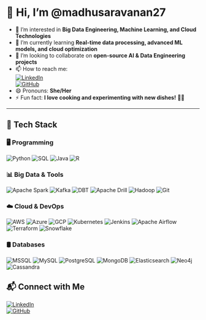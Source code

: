 # 👋 Hi, I’m @madhusaravanan27

- 👀 I’m interested in **Big Data Engineering, Machine Learning, and Cloud Technologies**  
- 🌱 I’m currently learning **Real-time data processing, advanced ML models, and cloud optimization**  
- 💞️ I’m looking to collaborate on **open-source AI & Data Engineering projects**  
- 📫 How to reach me:  
  [![LinkedIn](https://img.shields.io/badge/LinkedIn-007ACC?style=flat&logo=linkedin&logoColor=white)](https://www.linkedin.com/in/madhumithasaravanan)  
  [![GitHub](https://img.shields.io/badge/GitHub-007ACC?style=flat&logo=github&logoColor=white)](https://github.com/madhusaravanan27)  
- 😄 Pronouns: **She/Her**  
- ⚡ Fun fact: **I love cooking and experimenting with new dishes!** 🍳🔥  

---

## 🎯 **Tech Stack**

### **🖥 Programming**
![Python](https://img.shields.io/badge/Python-007ACC?style=for-the-badge&logo=python&logoColor=white)
![SQL](https://img.shields.io/badge/SQL-007ACC?style=for-the-badge&logo=microsoftsqlserver&logoColor=white)
![Java](https://img.shields.io/badge/Java-007ACC?style=for-the-badge&logo=openjdk&logoColor=white)
![R](https://img.shields.io/badge/R-007ACC?style=for-the-badge&logo=r&logoColor=white)

### **📊 Big Data & Tools**
![Apache Spark](https://img.shields.io/badge/Apache%20Spark-007ACC?style=for-the-badge&logo=apachespark&logoColor=white)
![Kafka](https://img.shields.io/badge/Kafka-007ACC?style=for-the-badge&logo=apachekafka&logoColor=white)
![DBT](https://img.shields.io/badge/DBT-007ACC?style=for-the-badge&logo=dbt&logoColor=white)
![Apache Drill](https://img.shields.io/badge/Apache%20Drill-007ACC?style=for-the-badge)
![Hadoop](https://img.shields.io/badge/Hadoop-007ACC?style=for-the-badge&logo=apachehadoop&logoColor=white)
![Git](https://img.shields.io/badge/Git-007ACC?style=for-the-badge&logo=git&logoColor=white)

### **☁️ Cloud & DevOps**
![AWS](https://img.shields.io/badge/AWS-007ACC?style=for-the-badge&logo=amazonaws&logoColor=white)
![Azure](https://img.shields.io/badge/Azure-007ACC?style=for-the-badge&logo=microsoftazure&logoColor=white)
![GCP](https://img.shields.io/badge/GCP-007ACC?style=for-the-badge&logo=googlecloud&logoColor=white)
![Kubernetes](https://img.shields.io/badge/Kubernetes-007ACC?style=for-the-badge&logo=kubernetes&logoColor=white)
![Jenkins](https://img.shields.io/badge/Jenkins-007ACC?style=for-the-badge&logo=jenkins&logoColor=white)
![Apache Airflow](https://img.shields.io/badge/Apache%20Airflow-007ACC?style=for-the-badge&logo=apacheairflow&logoColor=white)
![Terraform](https://img.shields.io/badge/Terraform-007ACC?style=for-the-badge&logo=terraform&logoColor=white)
![Snowflake](https://img.shields.io/badge/Snowflake-007ACC?style=for-the-badge&logo=snowflake&logoColor=white)

### **🛢 Databases**
![MSSQL](https://img.shields.io/badge/MSSQL-007ACC?style=for-the-badge&logo=microsoftsqlserver&logoColor=white)
![MySQL](https://img.shields.io/badge/MySQL-007ACC?style=for-the-badge&logo=mysql&logoColor=white)
![PostgreSQL](https://img.shields.io/badge/PostgreSQL-007ACC?style=for-the-badge&logo=postgresql&logoColor=white)
![MongoDB](https://img.shields.io/badge/MongoDB-007ACC?style=for-the-badge&logo=mongodb&logoColor=white)
![Elasticsearch](https://img.shields.io/badge/Elasticsearch-007ACC?style=for-the-badge&logo=elasticsearch&logoColor=white)
![Neo4j](https://img.shields.io/badge/Neo4j-007ACC?style=for-the-badge&logo=neo4j&logoColor=white)
![Cassandra](https://img.shields.io/badge/Cassandra-007ACC?style=for-the-badge&logo=apachecassandra&logoColor=white)


## 📬 **Connect with Me**
[![LinkedIn](https://img.shields.io/badge/LinkedIn-Madhumitha%20Saravanan-007ACC?style=for-the-badge&logo=linkedin&logoColor=white)](https://www.linkedin.com/in/mithasaravanan7/)  
[![GitHub](https://img.shields.io/badge/GitHub-MadhumithaSaravanan-007ACC?style=for-the-badge&logo=github&logoColor=white)](https://github.com/madhusaravanan27)
